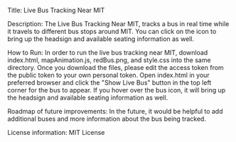 Title: Live Bus Tracking Near MIT

Description:  The Live Bus Tracking Near MIT, tracks a bus in real time while it travels to different bus stops around MIT. You can click on the icon to bring up the headsign and available seating information as well.

How to Run: In order to run the live bus tracking near MIT, download index.html, mapAnimation.js, redBus.png, and style.css into the same directory. Once you download the files, please edit the access token from the public token to your own personal token.  Open index.html in your preferred browser and click the "Show Live Bus" button in the top left corner for the bus to appear. If you hover over the bus icon, it will bring up the headsign and available seating information as well.

Roadmap of future improvements: In the future, it would be helpful to add additional buses and more information about the bus being tracked. 

License information: MIT License
